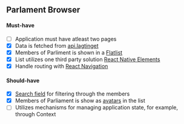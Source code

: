 ## Parlament Browser

#### Must-have

- [ ] Application must have atleast two pages
- [x] Data is fetched from [api.lagtinget](https://api.lagtinget.ax/api/persons.json)
- [x] Members of Parliment is shown in a [Flatlist](https://reactnative.dev/docs/flatlist?language=javascript)
- [x] List utilizes one third party solution [React Native Elements](https://reactnativeelements.com/docs/components/listitem)
- [x] Handle routing with [React Navigation](https://reactnavigation.org/)

#### Should-have

- [x] [Search field](https://reactnativeelements.com/docs/components/searchbar) for filtering through the members
- [x] Members of Parliament is show as [avatars](https://reactnativeelements.com/docs/components/avatar) in the list
- [ ] Utilizes mechanisms for managing application state, for example, through Context
